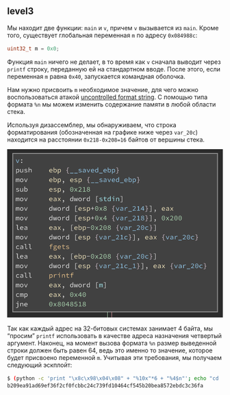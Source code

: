 ## level3
Мы находит две функции:  `main` и `v`, причем `v` вызывается из `main`. Кроме того, существует глобальная переменная `m` по адресу `0x084988c`:

```c
uint32_t m = 0x0;
```

Функция `main` ничего не делает, в то время как `v` сначала выводит через `printf` строку, переданную ей на стандартном вводе. После этого, если переменная `m` равна `0x40`, запускается командная оболочка. 

Нам нужно присвоить `m` необходимое значение, для чего можно воспользоваться атакой [uncontrolled format string](https://en.wikipedia.org/wiki/Uncontrolled_format_string). С помощью типа формата `%n` мы можем изменить содержание памяти в любой области стека. 

Используя дизассемблер, мы обнаруживаем, что строка форматирования (обозначенная на графике ниже через `var_20c`) находится на расстоянии `0x218-0x208=16`  байтов от вершины стека. 

![](docs/img/level3_1.png)

Так как каждый адрес на 32-битовых системах занимает 4 байта, мы “просим” `printf`  использовать в качестве адреса назначения четвертый аргумент. Наконец, на момент вызова формата `%n` размер выведенной строки должен быть равен 64, ведь это именно то значение, которое будет присвоено переменной `m`. Учитывая эти требования, мы получаем следующий эскплойт:

```sh
$ (python -c 'print "\x8c\x98\x04\x08" + "%10x"*6 + "%4$n"'; echo "cd ..; cat level4/.pass") | ./level3
b209ea91ad69ef36f2cf0fcbbc24c739fd10464cf545b20bea8572ebdc3c36fa
```
